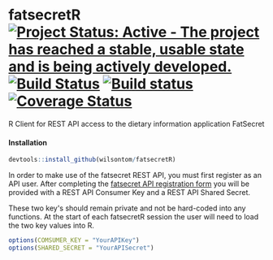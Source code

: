 # fatsecretR [![Project Status: Active - The project has reached a stable, usable state and is being actively developed.](http://www.repostatus.org/badges/latest/active.svg)](http://www.repostatus.org/#active) [![Build Status](https://travis-ci.org/wilsontom/fatsecretR.svg?branch=master)](https://travis-ci.org/wilsontom/fatsecretR) [![Build status](https://ci.appveyor.com/api/projects/status/uqtgjvys49rmpf65?svg=true)](https://ci.appveyor.com/project/wilsontom/fatsecretr) [![Coverage Status](https://coveralls.io/repos/wilsontom/fatsecretR/badge.svg?branch=master&service=github)](https://coveralls.io/github/wilsontom/fatsecretR?branch=master)

R Client for REST API access to the dietary information application FatSecret


#### Installation

```R
devtools::install_github(wilsontom/fatsecretR)

```
In order to make use of the fatsecret REST API, you must first register as an API user. After completing the [fatsecret API registration form](http://platform.fatsecret.com/api/Default.aspx?screen=r) you will be provided with a REST API Consumer Key and a REST API Shared Secret.

These two key's should remain private and not be hard-coded into any functions. At the start of each fatsecretR session the user will need to load the two key values into R.

```R
options(COMSUMER_KEY = "YourAPIKey")
options(SHARED_SECRET = "YourAPISecret")
```
